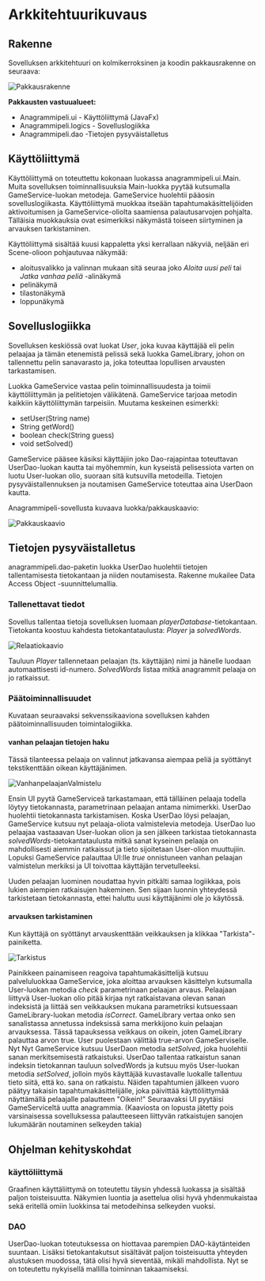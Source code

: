 # Arkkitehtuurikuvaus

## Rakenne

Sovelluksen arkkitehtuuri on kolmikerroksinen ja koodin pakkausrakenne on seuraava:

![Pakkausrakenne](https://github.com/sinikala/ot-harjoitustyo/blob/master/dokumentaatio/kuvat/Pakettirakenne.png)

**Pakkausten vastuualueet:**
* Anagrammipeli.ui - Käyttöliittymä (JavaFx)
* Anagrammipeli.logics - Sovelluslogiikka
* Anagrammipeli.dao -Tietojen pysyväistalletus

## Käyttöliittymä
Käyttöliittymä on toteuttettu kokonaan luokassa anagrammipeli.ui.Main. Muita sovelluksen toiminnallisuuksia Main-luokka  pyytää kutsumalla GameService-luokan metodeja. GameService huolehtii pääosin sovelluslogiikasta. Käyttöliittymä muokkaa itseään tapahtumakäsittelijöiden aktivoitumisen ja GameService-oliolta saamiensa palautusarvojen pohjalta. Tälläisia muokkauksia ovat esimerkiksi näkymästä toiseen siirtyminen ja arvauksen tarkistaminen.

Käyttöliittymä sisältää kuusi kappaletta yksi kerrallaan näkyviä, neljään eri Scene-olioon pohjautuvaa näkymää:
* aloitusvalikko ja valinnan mukaan sitä seuraa joko _Aloita uusi peli_ tai _Jatka vanhaa peliä_ -alinäkymä
* pelinäkymä
* tilastonäkymä
* loppunäkymä


## Sovelluslogiikka
Sovelluksen keskiössä ovat luokat _User_, joka kuvaa käyttäjää eli pelin pelaajaa ja tämän etenemistä pelissä sekä luokka  GameLibrary, johon on tallennettu pelin sanavarasto ja, joka toteuttaa lopullisen arvausten tarkastamisen.

Luokka GameService vastaa pelin toiminnallisuudesta ja toimii käyttöliittymän ja pelitietojen välikätenä.
GameService tarjoaa metodin kaikkiin käyttöliittymän tarpeisiin. Muutama keskeinen esimerkki:
* setUser(String name)
* String getWord()
* boolean check(String guess)
* void setSolved()

GameService pääsee käsiksi käyttäjiin joko Dao-rajapintaa toteuttavan UserDao-luokan kautta tai myöhemmin, kun kyseistä pelisessiota varten on luotu User-luokan olio, suoraan sitä kutsuvilla metodeilla. Tietojen pysyväistallennuksen ja noutamisen GameService toteuttaa aina UserDaon kautta.


Anagrammipeli-sovellusta kuvaava luokka/pakkauskaavio:

![Pakkauskaavio](https://github.com/sinikala/ot-harjoitustyo/blob/master/dokumentaatio/kuvat/luokkakaavio.png)

## Tietojen pysyväistalletus
anagrammipeli.dao-paketin luokka UserDao huolehtii tietojen tallentamisesta tietokantaan ja niiden noutamisesta. Rakenne mukailee Data Access Object -suunnittelumallia.

### Tallenettavat tiedot
Sovellus tallentaa tietoja sovelluksen luomaan *playerDatabase*-tietokantaan. Tietokanta koostuu kahdesta tietokantataulusta: *Player* ja *solvedWords*.

![Relaatiokaavio](http://yuml.me/a6146445.jpg)

Tauluun *Player* tallennetaan pelaajan (ts. käyttäjän) nimi ja hänelle luodaan automaattisesti id-numero. *SolvedWords* listaa mitkä anagrammit pelaaja on jo ratkaissut.


### Päätoiminnallisuudet
Kuvataan seuraavaksi sekvenssikaaviona sovelluksen kahden päätoiminnallisuuden toimintalogiikka.

#### vanhan pelaajan tietojen haku
Tässä tilanteessa pelaaja on valinnut jatkavansa aiempaa peliä ja syöttänyt tekstikenttään oikean käyttäjänimen.

![VanhanpelaajanValmistelu](https://github.com/sinikala/ot-harjoitustyo/blob/master/dokumentaatio/kuvat/vanhanPelaajanValmistelu.png)

Ensin UI pyytä GameServiceä tarkastamaan, että tälläinen pelaaja todella löytyy tietokannasta, parametrinaan pelaajan antama nimimerkki. UserDao huolehtii tietokannasta tarkistamisen. Koska UserDao löysi pelaajan, GameService kutsuu nyt pelaaja-oliota valmistelevia metodeja. UserDao luo pelaajaa vastaaavan User-luokan olion ja sen jälkeen tarkistaa tietokannasta _solvedWords_-tietokantataulusta mitkä sanat kyseinen pelaaja on mahdollisesti aiemmin ratkaissut ja tieto sijoitetaan User-olion muuttujiin. Lopuksi GameService palauttaa UI:lle _true_ onnistuneen vanhan pelaajan valmistelun merkiksi ja UI toivottaa käyttäjän tervetulleeksi.

Uuden pelaajan luominen noudattaa hyvin pitkälti samaa logiikkaa, pois lukien aiempien ratkaisujen hakeminen. Sen sijaan luonnin yhteydessä tarkistetaan tietokannasta, ettei haluttu uusi käyttäjänimi ole jo käytössä.

#### arvauksen tarkistaminen
Kun käyttäjä on syöttänyt arvauskenttään veikkauksen ja klikkaa "Tarkista"-painiketta.

![Tarkistus](https://github.com/sinikala/ot-harjoitustyo/blob/master/dokumentaatio/kuvat/tarkistus.png)

Painikkeen painamiseen reagoiva tapahtumakäsittelijä kutsuu palveluluokkaa GameService, joka aloittaa arvauksen käsittelyn kutsumalla User-luokan metodia _check_ parametrinaan pelaajan arvaus. Pelaajaan liittyvä User-luokan olio pitää kirjaa nyt ratkaistavana olevan sanan indeksistä ja liittää sen veikkauksen mukana parametriksi kutsuessaan GameLibrary-luokan metodia _isCorrect_. GameLibrary vertaa onko sen sanalistassa annetussa indeksissä sama merkkijono kuin pelaajan arvauksessa. Tässä tapauksessa veikkaus on oikein, joten GameLibrary palauttaa arvon true. User puolestaan välittää true-arvon GameServiselle. Nyt Nyt GameService kutsuu UserDaon metodia _setSolved_, joka huolehtii sanan merkitsemisestä ratkaistuksi. UserDao tallentaa ratkaistun sanan indeksin tietokannan tauluun solvedWords ja kutsuu myös User-luokan metodia _setSolved_, jolloin myös käyttäjää kuvastavalle luokalle tallentuu tieto siitä, että ko. sana on ratkaistu. Näiden tapahtumien jälkeen vuoro päätyy takaisin tapahtumakäsittelijälle, joka päivittää käyttöliittymää näyttämällä pelaajalle palautteen "Oikein!" Seuraavaksi UI pyytäisi GameServiceltä uutta anagrammia.
(Kaaviosta on lopusta jätetty pois varsinaisessa sovelluksessa palautteeseen liittyvän ratkaistujen sanojen lukumäärän noutaminen selkeyden takia)


## Ohjelman kehityskohdat

### käyttöliittymä
Graafinen käyttäliittymä on toteutettu täysin yhdessä luokassa ja sisältää paljon toisteisuutta. Näkymien luontia ja asettelua olisi hyvä yhdenmukaistaa sekä eritellä omiin luokkinsa tai metodeihinsa selkeyden vuoksi.

### DAO
UserDao-luokan toteutuksessa on hiottavaa parempien DAO-käytänteiden suuntaan. Lisäksi tietokantakutsut sisältävät paljon toisteisuutta yhteyden alustuksen muodossa, tätä olisi hyvä sieventää, mikäli mahdollista. Nyt se on toteutettu nykyisellä mallilla toiminnan takaamiseksi.
